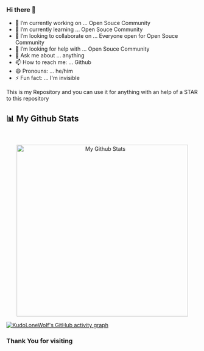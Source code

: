 ### Hi there 👋

<!--
**KudoLoneWolf/KudoLoneWolf** is a ✨ _special_ ✨ repository because its `README.md` (this file) appears on your GitHub profile.

Here are some ideas to get you started:
-->


- 🔭 I’m currently working on ... Open Souce Community
- 🌱 I’m currently learning ... Open Souce Community
- 👯 I’m looking to collaborate on ... Everyone open for Open Souce Community
- 🤔 I’m looking for help with ... Open Souce Community
- 💬 Ask me about ... anything
- 📫 How to reach me: ... Github
- 😄 Pronouns: ... he/him
- ⚡ Fun fact: ... I'm invisible

This is my Repository and you can use it for anything with an help of a STAR to this repository

 ## 📊 My Github Stats
<br/>
<p align="center">
    <img width="450px" alt="My Github Stats" src="https://github-readme-stats.vercel.app/api?username=KudoLoneWolf&show_icon=true&hide_border=true&theme=react&bg_color=0D1117&include_all_commits&count_private=true" />
</p>

[![KudoLoneWolf's GitHub activity graph](https://activity-graph.herokuapp.com/graph?username=KudoLoneWolf&&bg_color=0D1117&color=5BCDEC&line=5BCDEC&point=FFFFFF&hide_border=true)](https://git.io/KudoLoneWolf)

### Thank You for visiting
